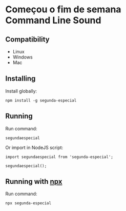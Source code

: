 # Começou o fim de semana Command Line Sound


## Compatibility

- Linux
- Windows
- Mac

## Installing
Install globally:

    npm install -g segunda-especial

## Running
Run command:

    segundaespecial

Or import in NodeJS script:

    import segundaespecial from 'segunda-especial';

    segundaespecial();
    
## Running with [npx](https://www.npmjs.com/package/npx)
Run command:

    npx segunda-especial
